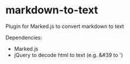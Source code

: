 # markdown-to-text
Plugin for Marked.js to convert markdown to text

Dependencies:
- Marked.js
- jQuery to decode html to text (e.g. &#39 to ')
